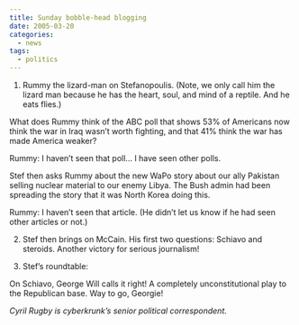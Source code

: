 ```yaml
---
title: Sunday bobble-head blogging
date: 2005-03-20
categories:
  - news
tags:
  - politics
---
```


1) Rummy the lizard-man on Stefanopoulis. (Note, we only call him the lizard man because he has the heart, soul, and mind of a reptile. And he eats flies.)

What does Rummy think of the ABC poll that shows 53% of Americans now think the war in Iraq wasn’t worth fighting, and that 41% think the war has made America weaker?

Rummy: I haven’t seen that poll... I have seen other polls.

Stef then asks Rummy about the new WaPo story about our ally Pakistan selling nuclear material to our enemy Libya. The Bush admin had been spreading the story that it was North Korea doing this.

Rummy: I haven’t seen that article. (He didn’t let us know if he had seen other articles or not.)

2) Stef then brings on McCain. His first two questions: Schiavo and steroids. Another victory for serious journalism!

3) Stef’s roundtable:

On Schiavo, George Will calls it right! A completely unconstitutional play to the Republican base. Way to go, Georgie!

_Cyril Rugby is cyberkrunk’s senior political correspondent._
